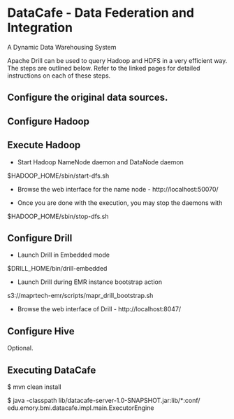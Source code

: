 # DataCafe - Data Federation and Integration

A Dynamic Data Warehousing System

Apache Drill can be used to query Hadoop and HDFS in a very efficient way. The steps are outlined below. 
Refer to the linked pages for detailed instructions on each of these steps.


## Configure the original data sources.


## Configure Hadoop 

## Execute Hadoop

* Start Hadoop NameNode daemon and DataNode daemon 

 $HADOOP_HOME/sbin/start-dfs.sh

* Browse the web interface for the name node - http://localhost:50070/

* Once you are done with the execution, you may stop the daemons with

 $HADOOP_HOME/sbin/stop-dfs.sh


## Configure Drill

* Launch Drill in Embedded mode 

 $DRILL_HOME/bin/drill-embedded 


* Launch Drill during EMR instance bootstrap action

 s3://maprtech-emr/scripts/mapr_drill_bootstrap.sh


* Browse the web interface of Drill - http://localhost:8047/

## Configure Hive

Optional.


## Executing DataCafe

 $ mvn clean install

 $ java -classpath lib/datacafe-server-1.0-SNAPSHOT.jar:lib/*:conf/ edu.emory.bmi.datacafe.impl.main.ExecutorEngine


